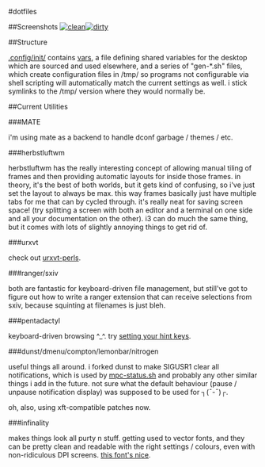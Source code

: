 #dotfiles


##Screenshots
[![clean](http://shmibbles.me/img/scrot/current/clean_small.png)](http://shmibbles.me/img/scrot/current/clean.png)[![dirty](http://shmibbles.me/img/scrot/current/dirty_small.png)](http://shmibbles.me/img/scrot/current/dirty.png)

##Structure

[.config/init/](.config/init) contains [vars](.config/init/vars), a file
defining shared variables for the desktop which are sourced and used elsewhere,
and a series of "gen-*.sh" files, which create configuration files in /tmp/ so
programs not configurable via shell scripting will automatically match the
current settings as well. i stick symlinks to the /tmp/ version where they
would normally be.

##Current Utilities

###MATE

i'm using mate as a backend to handle dconf garbage / themes / etc.

###herbstluftwm

herbstluftwm has the really interesting concept of allowing manual tiling of
frames and then providing automatic layouts for inside those frames. in theory,
it's the best of both worlds, but it gets kind of confusing, so i've just set
the layout to always be max. this way frames basically just have multiple tabs
for me that can by cycled through. it's really neat for saving screen space!
(try splitting a screen with both an editor and a terminal on one side and all
your documentation on the other). i3 can do much the same thing, but it comes
with lots of slightly annoying things to get rid of.

###urxvt

check out
[urxvt-perls](https://github.com/muennich/urxvt-perls).

###ranger/sxiv

both are fantastic for keyboard-driven file management, but still've got to
figure out how to write a ranger extension that can receive selections from
sxiv, because squinting at filenames is just bleh.

###pentadactyl

keyboard-driven browsing ^_^. try
[setting your hint keys](http://5digits.org/pentadactyl/faq#faq-hintkeys).

###dunst/dmenu/compton/lemonbar/nitrogen

useful things all around. i forked dunst to make SIGUSR1 clear all
notifications, which is used by
[mpc-status.sh](.config/herbstluftwm/mpc-status.sh)
and probably any other similar things i add in the future. not sure what the
default behaviour (pause / unpause notification display) was supposed to be
used for ┐(¯-¯)┌.

oh, also, using xft-compatible patches now.

###infinality

makes things look all purty n stuff. getting used to vector fonts, and they can
be pretty clean and readable with the right settings / colours, even with
non-ridiculous DPI screens.
[this font's nice](https://sourcefoundry.org/hack/).
